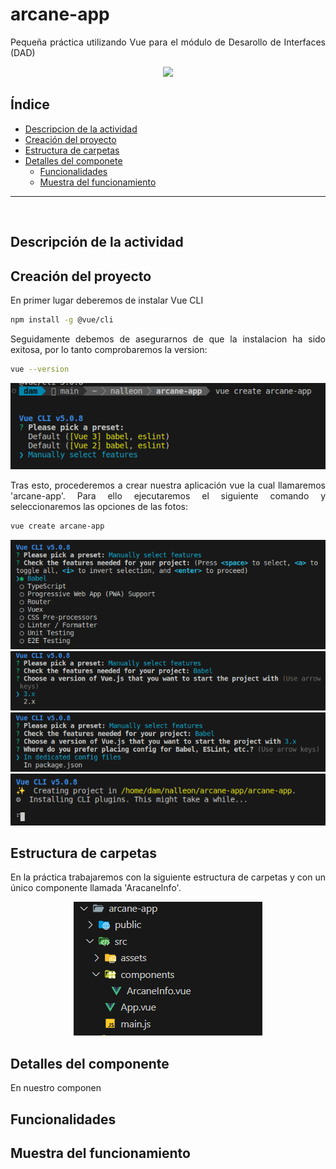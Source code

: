 <div align="justify">

# arcane-app

Pequeña práctica utilizando Vue para el módulo de Desarollo de Interfaces (DAD)

<div align="center">
<img src="./img/main-image.png">
</div>


## Índice

- [Descripcion de la actividad](#)
- [Creación del proyecto](#cración-del-proyecto)
- [Estructura de carpetas](#estructura-de-carpetas)
- [Detalles del componete](#detalles-del-componente)
    - [Funcionalidades](#funcionalidades)
    - [Muestra del funcionamiento](#muestra-del-funcionamiento)

***

</br>

## Descripción de la actividad


## Creación del proyecto

En primer lugar deberemos de instalar Vue CLI

```bash
npm install -g @vue/cli
```

Seguidamente debemos de asegurarnos de que la instalacion ha sido exitosa, por lo tanto comprobaremos la version:

```bash
vue --version
```

<div align="center">
<img src="./img/p2.png">
</div>

Tras esto, procederemos a crear nuestra aplicación vue la cual llamaremos 'arcane-app'. Para ello ejecutaremos el siguiente comando y seleccionaremos las opciones de las fotos:

```bash
vue create arcane-app
```

<div align="center">
<img src="./img/p3.png">
<img src="./img/p4.png">
<img src="./img/p5.png">
<img src="./img/p6.png">
</div>


## Estructura de carpetas

En la práctica trabajaremos con la siguiente estructura de carpetas y con un único componente llamada 'AracaneInfo'.

<div align="center">
<img src="./img/p7.png">
</div>

## Detalles del componente

En nuestro componen

## Funcionalidades

## Muestra del funcionamiento

</div>